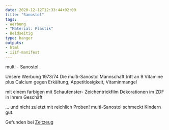 ```yaml
---
date: 2020-12-12T12:33:44+02:00
title: "Sanostol"
tags:
- Werbung
- "Material: Plastik"
- Beidseitig
type: hanger
outputs:
- html
- iiif-manifest
---
```

multi - Sanostol

Unsere Werbung 1973/74
Die multi-Sanostol Mannschaft tritt an
9 Vitamine plus Calcium
gegen Erkältung, Appetitlosigkeit,
Vitaminmangel

mit einem farbigen             mit Schaufenster-
Zeichentrickfilm               Dekorationen
im ZDF                         in Ihrem Geschäft

... und nicht zuletzt mit reichlich Proben!
multi-Sanostol schmeckt Kindern gut.


<div class="source">Gefunden bei <a href="http://www.zeitzeug.de/">Zeitzeug</a></div>
